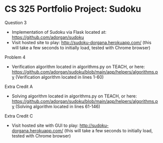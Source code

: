 # CS 325 Portfolio Project: Sudoku
Question 3
  - Implementation of Sudoku via Flask located at: https://github.com/adorgan/sudoku
  - Visit hosted site to play: http://sudoku-dorgana.herokuapp.com/
  (this will take a few seconds to initially load, tested with Chrome browser)

Problem 4
  - Verification algorithm located in algorithms.py on TEACH, or here: https://github.com/adorgan/sudoku/blob/main/app/helpers/algorithms.py
  (Verification algorithm located in lines 1-60)

Extra Credit A
  - Solving algorithm located in algorithms.py on TEACH, or here: https://github.com/adorgan/sudoku/blob/main/app/helpers/algorithms.py
  (Solving algorithm located in lines 61-146)

Extra Credit C
  - Visit hosted site with GUI to play: http://sudoku-dorgana.herokuapp.com/
  (this will take a few seconds to initially load, tested with Chrome browser)
